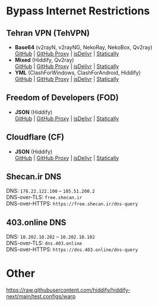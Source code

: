 # Bypass Internet Restrictions
## Tehran VPN (TehVPN)  
- **Base64** (v2rayN, v2rayNG, NekoRay, NekoBox, Qv2ray)  
[GitHub](https://raw.githubusercontent.com/xmha97/_/main/-) | [GitHub Proxy](https://ghproxy.net/https://raw.githubusercontent.com/xmha97/_/master/-) | [jsDelivr](https://fastly.jsdelivr.net/gh/xmha97/_@master/-) | [Statically](https://cdn.staticaly.com/gh/xmha97/_/master/-)  
- **Mixed** (Hiddify, Qv2ray)  
[GitHub](https://raw.githubusercontent.com/xmha97/_/main/-.txt) | [GitHub Proxy](https://ghproxy.net/https://raw.githubusercontent.com/xmha97/_/master/-.txt) | [jsDelivr](https://fastly.jsdelivr.net/gh/xmha97/_@master/-.txt) | [Statically](https://cdn.staticaly.com/gh/xmha97/_/master/-.txt)  
- **YML** (ClashForWindows, ClashForAndroid, Hiddify)  
[GitHub](https://raw.githubusercontent.com/xmha97/_/main/-.yml) | [GitHub Proxy](https://ghproxy.net/https://raw.githubusercontent.com/xmha97/_/master/-.yml) | [jsDelivr](https://fastly.jsdelivr.net/gh/xmha97/_@master/-.yml) | [Statically](https://cdn.staticaly.com/gh/xmha97/_/master/-.yml)  
## Freedom of Developers (FOD)  
- **JSON** (Hiddify)  
[GitHub](https://raw.githubusercontent.com/xmha97/_/main/F.json) | [GitHub Proxy](https://ghproxy.net/https://raw.githubusercontent.com/xmha97/_/master/F.json) | [jsDelivr](https://fastly.jsdelivr.net/gh/xmha97/_@master/F.json) | [Statically](https://cdn.staticaly.com/gh/xmha97/_/master/F.json)
## Cloudflare (CF)  
- **JSON** (Hiddify)  
[GitHub](https://raw.githubusercontent.com/xmha97/_/main/C.json) | [GitHub Proxy](https://ghproxy.net/https://raw.githubusercontent.com/xmha97/_/master/C.json) | [jsDelivr](https://fastly.jsdelivr.net/gh/xmha97/_@master/C.json) | [Statically](https://cdn.staticaly.com/gh/xmha97/_/master/C.json)  
## Shecan.ir DNS  
DNS: `178.22.122.100` – `185.51.200.2`  
DNS-over-TLS: `free.shecan.ir`  
DNS-over-HTTPS: `https://free.shecan.ir/dns-query`  
## 403.online DNS  
DNS: `10.202.10.202` – `10.202.10.102`  
DNS-over-TLS: `dns.403.online`  
DNS-over-HTTPS: `https://dns.403.online/dns-query`  


# Other
https://raw.githubusercontent.com/hiddify/hiddify-next/main/test.configs/warp
